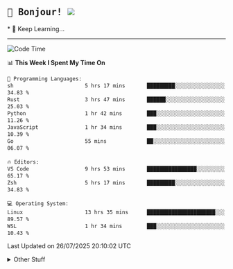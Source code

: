 
<h2>
    <samp>🎉 Bonjour!  <img src="https://media.giphy.com/media/mGcNjsfWAjY5AEZNw6/giphy.gif" width="50"></samp>
</h2>
* 🧐 Keep Learning...
<hr>

<!--START_SECTION:waka-->
![Code Time](http://img.shields.io/badge/Code%20Time-4%2C022%20hrs%2015%20mins-blue)

📊 **This Week I Spent My Time On** 

```text
💬 Programming Languages: 
sh                       5 hrs 17 mins       █████████░░░░░░░░░░░░░░░░   34.83 % 
Rust                     3 hrs 47 mins       ██████░░░░░░░░░░░░░░░░░░░   25.03 % 
Python                   1 hr 42 mins        ███░░░░░░░░░░░░░░░░░░░░░░   11.26 % 
JavaScript               1 hr 34 mins        ███░░░░░░░░░░░░░░░░░░░░░░   10.39 % 
Go                       55 mins             ██░░░░░░░░░░░░░░░░░░░░░░░   06.07 % 

🔥 Editors: 
VS Code                  9 hrs 53 mins       ████████████████░░░░░░░░░   65.17 % 
Zsh                      5 hrs 17 mins       █████████░░░░░░░░░░░░░░░░   34.83 % 

💻 Operating System: 
Linux                    13 hrs 35 mins      ██████████████████████░░░   89.57 % 
WSL                      1 hr 34 mins        ███░░░░░░░░░░░░░░░░░░░░░░   10.43 % 
```


 Last Updated on 26/07/2025 20:10:02 UTC
<!--END_SECTION:waka-->

<details >
    <summary>Other Stuff</summary>
<p align="center">
    <img src="https://api.githubtrends.io/user/svg/XmchxUp/langs?time_range=one_year&include_private=True&theme=classic" />
    <img src="https://api.githubtrends.io/user/svg/XmchxUp/repos?time_range=one_year&include_private=True&theme=classic" />
</p>

<table align="center">
  <tr>
    <td width="50%">
     <img width="100%" src="./github-metrics.svg">
    </td>
    <td width="50%">
     <img width="100%" src="./github-metrics/achievements.compact.svg" />
     <img width="100%" src="./github-metrics/wakatime.svg" />
     <img width="100%" src="./github-metrics/stars.svg" />
     <img width="100%" src="https://github-profile-trophy.vercel.app/?username=xmchxup" />
     <img height="110rem" src="https://github-readme-stats.vercel.app/api?username=xmchxup&hide_border=true&show_icons=true&include_all_commits=true&bg_color=0,EC6C6C,FFD479,FFFC79,73FA79&theme=graywhite&locale=en" />
     <img height="110rem" src="https://github-readme-stats.vercel.app/api/top-langs/?username=xmchxup&hide=css,scss,html&langs_count=8&hide_border=true&layout=compact&bg_color=0,73FA79,73FDFF,D783FF&theme=graywhite&locale=en" />
     <img width="100%" src="https://github-readme-streak-stats.herokuapp.com/?user=XmchxUp" />
    </td>
  </tr>
</table>

<!-- GitHub Activity Graph -->
<!--
<table align="center">
  <tr>
    <td colspan="2">
      <img width="100%" src="https://github-readme-activity-graph.vercel.app/graph?username=xmchxup&area=true&hide_border=true&theme=redical" />
    </td>
  </tr>
</table>

</details>
-->

<hr>


<p align="center">
    <i>You can learn anything!</i>
    <p align="center">
        <img src="https://visitor-badge.laobi.icu/badge?page_id=xmchxup" alt="visitor badge"/>       
    </p>
</p>

<!--
<picture>
  <source media="(prefers-color-scheme: dark)" srcset="https://raw.githubusercontent.com/XmchxUp/XmchxUp/output/github-snake-dark.svg" />
  <source media="(prefers-color-scheme: light)" srcset="https://raw.githubusercontent.com/XmchxUp/XmchxUp/output/github-snake.svg" />
  <img alt="github-snake" src="https://raw.githubusercontent.com/XmchxUp/XmchxUp/output/github-snake.svg" />
</picture>
-->
